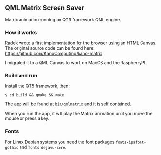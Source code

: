 ## QML Matrix Screen Saver

Matrix animation running on QT5 framework QML engine.

### How it works

Radek wrote a first implementation for the browser using an HTML Canvas.
The original source code can be found here: https://github.com/KanoComputing/kano-matrix

I migrated it to a QML Canvas to work on MacOS and the RaspberryPI.

### Build and run

Install the QT5 framework, then:

```
$ cd build && qmake && make
```

The app will be found at `bin/qmlmatrix` and it is self contained.

When you run the app, it will play the Matrix animation until you move the mouse or press a key.

### Fonts

For Linux Debian systems you need the font packages `fonts-ipafont-gothic` and `fonts-dejavu-core`.
